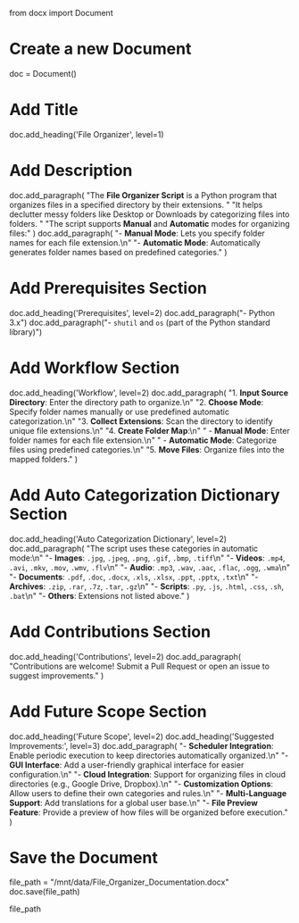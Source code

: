 from docx import Document

# Create a new Document
doc = Document()

# Add Title
doc.add_heading('File Organizer', level=1)

# Add Description
doc.add_paragraph(
    "The **File Organizer Script** is a Python program that organizes files in a specified directory by their extensions. "
    "It helps declutter messy folders like Desktop or Downloads by categorizing files into folders. "
    "The script supports **Manual** and **Automatic** modes for organizing files:"
)
doc.add_paragraph(
    "- **Manual Mode**: Lets you specify folder names for each file extension.\n"
    "- **Automatic Mode**: Automatically generates folder names based on predefined categories."
)

# Add Prerequisites Section
doc.add_heading('Prerequisites', level=2)
doc.add_paragraph("- Python 3.x")
doc.add_paragraph("- `shutil` and `os` (part of the Python standard library)")

# Add Workflow Section
doc.add_heading('Workflow', level=2)
doc.add_paragraph(
    "1. **Input Source Directory**: Enter the directory path to organize.\n"
    "2. **Choose Mode**: Specify folder names manually or use predefined automatic categorization.\n"
    "3. **Collect Extensions**: Scan the directory to identify unique file extensions.\n"
    "4. **Create Folder Map**:\n"
    "   - **Manual Mode**: Enter folder names for each file extension.\n"
    "   - **Automatic Mode**: Categorize files using predefined categories.\n"
    "5. **Move Files**: Organize files into the mapped folders."
)

# Add Auto Categorization Dictionary Section
doc.add_heading('Auto Categorization Dictionary', level=2)
doc.add_paragraph(
    "The script uses these categories in automatic mode:\n"
    "- **Images**: `.jpg`, `.jpeg`, `.png`, `.gif`, `.bmp`, `.tiff`\n"
    "- **Videos**: `.mp4`, `.avi`, `.mkv`, `.mov`, `.wmv`, `.flv`\n"
    "- **Audio**: `.mp3`, `.wav`, `.aac`, `.flac`, `.ogg`, `.wma`\n"
    "- **Documents**: `.pdf`, `.doc`, `.docx`, `.xls`, `.xlsx`, `.ppt`, `.pptx`, `.txt`\n"
    "- **Archives**: `.zip`, `.rar`, `.7z`, `.tar`, `.gz`\n"
    "- **Scripts**: `.py`, `.js`, `.html`, `.css`, `.sh`, `.bat`\n"
    "- **Others**: Extensions not listed above."
)

# Add Contributions Section
doc.add_heading('Contributions', level=2)
doc.add_paragraph(
    "Contributions are welcome! Submit a Pull Request or open an issue to suggest improvements."
)

# Add Future Scope Section
doc.add_heading('Future Scope', level=2)
doc.add_heading('Suggested Improvements:', level=3)
doc.add_paragraph(
    "- **Scheduler Integration**: Enable periodic execution to keep directories automatically organized.\n"
    "- **GUI Interface**: Add a user-friendly graphical interface for easier configuration.\n"
    "- **Cloud Integration**: Support for organizing files in cloud directories (e.g., Google Drive, Dropbox).\n"
    "- **Customization Options**: Allow users to define their own categories and rules.\n"
    "- **Multi-Language Support**: Add translations for a global user base.\n"
    "- **File Preview Feature**: Provide a preview of how files will be organized before execution."
)

# Save the Document
file_path = "/mnt/data/File_Organizer_Documentation.docx"
doc.save(file_path)

file_path
